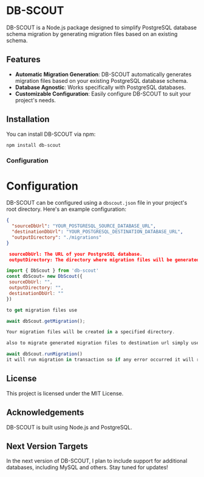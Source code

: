 # DB-SCOUT

DB-SCOUT is a Node.js package designed to simplify PostgreSQL database schema migration by generating migration files based on an existing schema.

## Features

- **Automatic Migration Generation**: DB-SCOUT automatically generates migration files based on your existing PostgreSQL database schema.
- **Database Agnostic**: Works specifically with PostgreSQL databases.
- **Customizable Configuration**: Easily configure DB-SCOUT to suit your project's needs.

## Installation

You can install DB-SCOUT via npm:

```bash
npm install db-scout
```

### Configuration

# Configuration

DB-SCOUT can be configured using a `dbscout.json` file in your project's root directory. Here's an example configuration:

```json
{
  "sourceDbUrl": "YOUR_POSTGRESQL_SOURCE_DATABASE_URL",
  "destinationDbUrl": "YOUR_POSTGRESQL_DESTINATION_DATABASE_URL",
  "outputDirectory": "./migrations"
}

 sourceDbUrl: The URL of your PostgreSQL database.
 outputDirectory: The directory where migration files will be generated.
```

```javascript
import { DbScout } from 'db-scout'
const dbScout= new DbScout({
 sourceDbUrl: "",
 outputDirectory: "",
 destinationDbUrl: ""
})

to get migration files use 

await dbScout.getMigration();

Your migration files will be created in a specified directory.

also to migrate generated migration files to destination url simply use

await dbScout.runMigration() 
it will run migration in transaction so if any error occurred it will roll back.

```

## License

This project is licensed under the MIT License.

## Acknowledgements

DB-SCOUT is built using Node.js and PostgreSQL.

## Next Version Targets

In the next version of DB-SCOUT, I plan to include support for additional databases, including MySQL and others. Stay tuned for updates!
